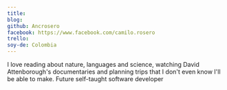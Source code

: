 ```yaml
---
title: 
blog:
github: Ancrosero
facebook: https://www.facebook.com/camilo.rosero
trello: 
soy-de: Colombia
---
```


I love reading about nature, languages and science, watching David Attenborough's documentaries and planning trips that I don't even know I'll be able to make. Future self-taught software developer
